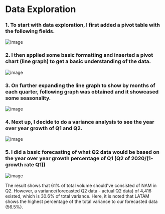 # Data Exploration
### 1. To start with data exploration, I first added a pivot table with the following fields.

![image](https://user-images.githubusercontent.com/97116496/150915830-a29bc2fa-4e84-4048-8b43-73523b6bdae8.png)

### 2. I then applied some basic formatting and inserted a pivot chart (line graph) to get a basic understanding of the data.

![image](https://user-images.githubusercontent.com/97116496/150917140-f681d25d-5671-41a1-857e-07306aeb4328.png)

### 3. On further expanding the line graph to show by months of each quarter, following graph was obtained and it showcased some seasonality.

![image](https://user-images.githubusercontent.com/97116496/150918297-cdde3ae7-bfad-4f9c-a258-aca71aefe473.png)

### 4. Next up, I decide to do a variance analysis to see the year over year growth of Q1 and Q2.

![image](https://user-images.githubusercontent.com/97116496/150921015-512498f9-969f-497e-9c8b-83681317bb0d.png)

### 5. I did a basic forecasting of what Q2 data would be based on the year over year growth percentage of Q1 (Q2 of 2020/(1-growth rate Q1))

![image](https://user-images.githubusercontent.com/97116496/150925039-80637317-e56e-4f29-9336-6d7c90b6cbd1.png)

The result shows that 61% of total volume should've consisted of NAM in Q2. However, a variance(forecasted Q2 data - actual Q2 data) of 4,416 existed, which is 30.6% of total variance.
Here, it is noted that LATAM shows the highest percentage of the total variance to our forecasted data (56.5%).
